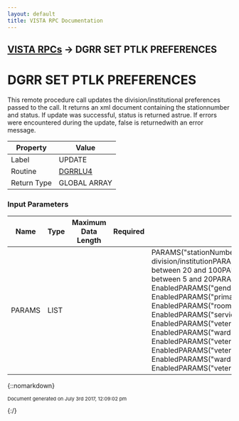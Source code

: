 ```yaml
---
layout: default
title: VISTA RPC Documentation
---
```


## [VISTA RPCs](TableOfContents) &#8594; DGRR SET PTLK PREFERENCES
# DGRR SET PTLK PREFERENCES

This remote procedure call updates the division/institutional preferences passed to the call. It returns an xml document containing the stationnumber and status.  If update was successful, status is returned astrue.  If errors were encountered during the update, false is returnedwith an error message.

Property | Value
--- | ---
Label | UPDATE
Routine | [DGRRLU4](http://code.osehra.org/dox/Routine_DGRRLU4_source.html)
Return Type | GLOBAL ARRAY


### Input Parameters

Name | Type | Maximum Data Length | Required | Description
--- | --- | --- | --- | ---
PARAMS | LIST |  |  | PARAMS(&quot;stationNumber&quot;)&#x3D;station number for division/institutionPARAMS(&quot;maxNumberPatients&quot;)&#x3D;Number between 20 and 100PARAMS(&quot;patientsPerPage&quot;)&#x3D;Number between 5 and 20PARAMS(&quot;patientType&quot;)&#x3D;Disabled or EnabledPARAMS(&quot;gender&quot;)&#x3D;Disabled or EnabledPARAMS(&quot;primaryEligibility&quot;)&#x3D;Disabled or EnabledPARAMS(&quot;roomBed&quot;)&#x3D;Disabled or EnabledPARAMS(&quot;serviceConnected&quot;)&#x3D;Disabled or EnabledPARAMS(&quot;veteranStatus&quot;)&#x3D;Disabled or EnabledPARAMS(&quot;ward&quot;)&#x3D;Disabled or EnabledPARAMS(&quot;veteranImage&quot;)&#x3D;Disabled or EnabledPARAMS(&quot;veteranStatus&quot;)&#x3D;Disabled or EnabledPARAMS(&quot;ward&quot;)&#x3D;Disabled or EnabledPARAMS(&quot;veteranImage&quot;)&#x3D;Disabled or Enabled



{::nomarkdown} <br/><p style="font-size: 11px">Document generated on July 3rd 2017, 12:09:02 pm</p>{:/}